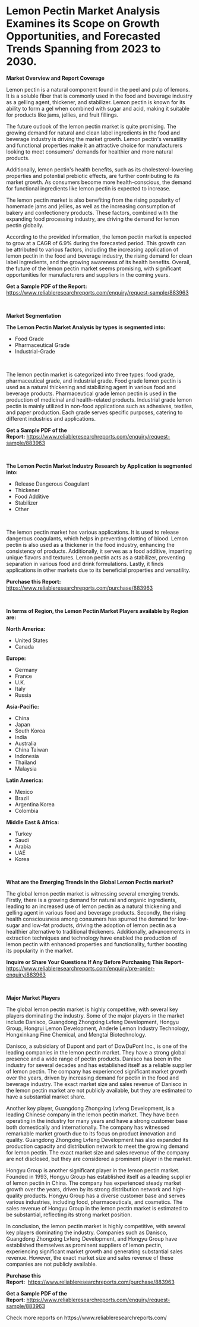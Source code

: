 <p><h1>Lemon Pectin Market Analysis Examines its Scope on Growth Opportunities, and Forecasted Trends Spanning from 2023 to 2030.</h1></p><p><strong>Market Overview and Report Coverage</strong></p>
<p><p>Lemon pectin is a natural component found in the peel and pulp of lemons. It is a soluble fiber that is commonly used in the food and beverage industry as a gelling agent, thickener, and stabilizer. Lemon pectin is known for its ability to form a gel when combined with sugar and acid, making it suitable for products like jams, jellies, and fruit fillings.</p><p>The future outlook of the lemon pectin market is quite promising. The growing demand for natural and clean label ingredients in the food and beverage industry is driving the market growth. Lemon pectin's versatility and functional properties make it an attractive choice for manufacturers looking to meet consumers' demands for healthier and more natural products.</p><p>Additionally, lemon pectin's health benefits, such as its cholesterol-lowering properties and potential prebiotic effects, are further contributing to its market growth. As consumers become more health-conscious, the demand for functional ingredients like lemon pectin is expected to increase.</p><p>The lemon pectin market is also benefiting from the rising popularity of homemade jams and jellies, as well as the increasing consumption of bakery and confectionery products. These factors, combined with the expanding food processing industry, are driving the demand for lemon pectin globally.</p><p>According to the provided information, the lemon pectin market is expected to grow at a CAGR of 6.9% during the forecasted period. This growth can be attributed to various factors, including the increasing application of lemon pectin in the food and beverage industry, the rising demand for clean label ingredients, and the growing awareness of its health benefits. Overall, the future of the lemon pectin market seems promising, with significant opportunities for manufacturers and suppliers in the coming years.</p></p>
<p><strong>Get a Sample PDF of the Report:</strong> <a href="https://www.reliableresearchreports.com/enquiry/request-sample/883963">https://www.reliableresearchreports.com/enquiry/request-sample/883963</a></p>
<p>&nbsp;</p>
<p><strong>Market Segmentation</strong></p>
<p><strong>The Lemon Pectin Market Analysis by types is segmented into:</strong></p>
<p><ul><li>Food Grade</li><li>Pharmaceutical Grade</li><li>Industrial-Grade</li></ul></p>
<p>&nbsp;</p>
<p><p>The lemon pectin market is categorized into three types: food grade, pharmaceutical grade, and industrial grade. Food grade lemon pectin is used as a natural thickening and stabilizing agent in various food and beverage products. Pharmaceutical grade lemon pectin is used in the production of medicinal and health-related products. Industrial grade lemon pectin is mainly utilized in non-food applications such as adhesives, textiles, and paper production. Each grade serves specific purposes, catering to different industries and applications.</p></p>
<p><strong>Get a Sample PDF of the Report:</strong>&nbsp;<a href="https://www.reliableresearchreports.com/enquiry/request-sample/883963">https://www.reliableresearchreports.com/enquiry/request-sample/883963</a></p>
<p>&nbsp;</p>
<p><strong>The Lemon Pectin Market Industry Research by Application is segmented into:</strong></p>
<p><ul><li>Release Dangerous Coagulant</li><li>Thickener</li><li>Food Additive</li><li>Stabilizer</li><li>Other</li></ul></p>
<p>&nbsp;</p>
<p><p>The lemon pectin market has various applications. It is used to release dangerous coagulants, which helps in preventing clotting of blood. Lemon pectin is also used as a thickener in the food industry, enhancing the consistency of products. Additionally, it serves as a food additive, imparting unique flavors and textures. Lemon pectin acts as a stabilizer, preventing separation in various food and drink formulations. Lastly, it finds applications in other markets due to its beneficial properties and versatility.</p></p>
<p><strong>Purchase this Report:</strong>&nbsp; <a href="https://www.reliableresearchreports.com/purchase/883963">https://www.reliableresearchreports.com/purchase/883963</a></p>
<p>&nbsp;</p>
<p><strong>In terms of Region, the Lemon Pectin Market Players available by Region are:</strong></p>
<p>
    <p> <strong> North America: </strong>
        <ul>
            <li>United States</li>
            <li>Canada</li>
        </ul>
        </p> 
    <p> <strong> Europe: </strong>
        <ul>
            <li>Germany</li>
            <li>France</li>
            <li>U.K.</li>
            <li>Italy</li>
            <li>Russia</li>
        </ul>
        </p> 
    <p> <strong> Asia-Pacific: </strong>
        <ul>
            <li>China</li>
            <li>Japan</li>
            <li>South Korea</li>
            <li>India</li>
            <li>Australia</li>
            <li>China Taiwan</li>
            <li>Indonesia</li>
            <li>Thailand</li>
            <li>Malaysia</li>
        </ul>
        </p> 
    <p> <strong> Latin America: </strong>
        <ul>
            <li>Mexico</li>
            <li>Brazil</li>
            <li>Argentina Korea</li>
            <li>Colombia</li>
        </ul>
        </p> 
    <p> <strong> Middle East & Africa: </strong>
        <ul>
            <li>Turkey</li>
            <li>Saudi</li>
            <li>Arabia</li>
            <li>UAE</li>
            <li>Korea</li>
        </ul>
    </p>
    </p>
<p>&nbsp;</p>
<p><strong>What are the Emerging Trends in the Global Lemon Pectin market?</strong></p>
<p><p>The global lemon pectin market is witnessing several emerging trends. Firstly, there is a growing demand for natural and organic ingredients, leading to an increased use of lemon pectin as a natural thickening and gelling agent in various food and beverage products. Secondly, the rising health consciousness among consumers has spurred the demand for low-sugar and low-fat products, driving the adoption of lemon pectin as a healthier alternative to traditional thickeners. Additionally, advancements in extraction techniques and technology have enabled the production of lemon pectin with enhanced properties and functionality, further boosting its popularity in the market.</p></p>
<p><strong>Inquire or Share Your Questions If Any Before Purchasing This Report</strong>- <a href="https://www.reliableresearchreports.com/enquiry/pre-order-enquiry/883963">https://www.reliableresearchreports.com/enquiry/pre-order-enquiry/883963</a></p>
<p>&nbsp;</p>
<p><strong>Major Market Players</strong></p>
<p><p>The global lemon pectin market is highly competitive, with several key players dominating the industry. Some of the major players in the market include Danisco, Guangdong Zhongxing Lvfeng Development, Hongyu Group, Hongrui Lemon Development, Anderle Lemon Industry Technology, Hongxinkang Fine Chemical, and Mengtai Biotechnology.</p><p>Danisco, a subsidiary of Dupont and part of DowDuPont Inc., is one of the leading companies in the lemon pectin market. They have a strong global presence and a wide range of pectin products. Danisco has been in the industry for several decades and has established itself as a reliable supplier of lemon pectin. The company has experienced significant market growth over the years, driven by increasing demand for pectin in the food and beverage industry. The exact market size and sales revenue of Danisco in the lemon pectin market are not publicly available, but they are estimated to have a substantial market share.</p><p>Another key player, Guangdong Zhongxing Lvfeng Development, is a leading Chinese company in the lemon pectin market. They have been operating in the industry for many years and have a strong customer base both domestically and internationally. The company has witnessed remarkable market growth due to its focus on product innovation and quality. Guangdong Zhongxing Lvfeng Development has also expanded its production capacity and distribution network to meet the growing demand for lemon pectin. The exact market size and sales revenue of the company are not disclosed, but they are considered a prominent player in the market.</p><p>Hongyu Group is another significant player in the lemon pectin market. Founded in 1993, Hongyu Group has established itself as a leading supplier of lemon pectin in China. The company has experienced steady market growth over the years, driven by its strong distribution network and high-quality products. Hongyu Group has a diverse customer base and serves various industries, including food, pharmaceuticals, and cosmetics. The sales revenue of Hongyu Group in the lemon pectin market is estimated to be substantial, reflecting its strong market position.</p><p>In conclusion, the lemon pectin market is highly competitive, with several key players dominating the industry. Companies such as Danisco, Guangdong Zhongxing Lvfeng Development, and Hongyu Group have established themselves as prominent suppliers of lemon pectin, experiencing significant market growth and generating substantial sales revenue. However, the exact market size and sales revenue of these companies are not publicly available.</p></p>
<p><strong>Purchase this Report:</strong>&nbsp;&nbsp;<a href="https://www.reliableresearchreports.com/purchase/883963">https://www.reliableresearchreports.com/purchase/883963</a></p>
<p></p>
<p><strong>Get a Sample PDF of the Report:</strong>&nbsp;<a href="https://www.reliableresearchreports.com/enquiry/request-sample/883963">https://www.reliableresearchreports.com/enquiry/request-sample/883963</a></p>
<p>Check more reports on https://www.reliableresearchreports.com/</p>